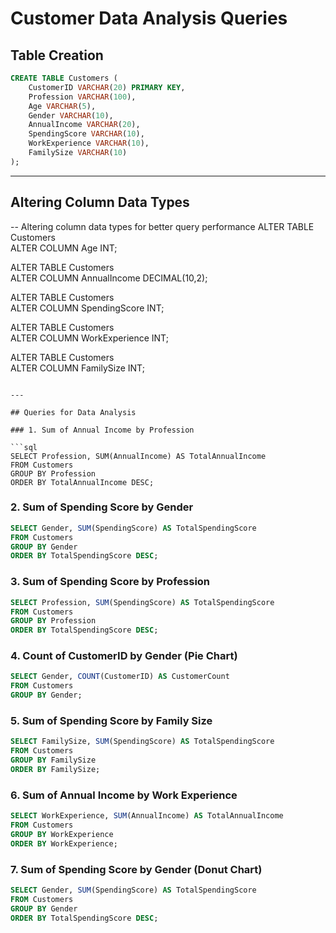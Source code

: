 # Customer Data Analysis Queries

## Table Creation

```sql
CREATE TABLE Customers (
    CustomerID VARCHAR(20) PRIMARY KEY,
    Profession VARCHAR(100),
    Age VARCHAR(5),
    Gender VARCHAR(10),
    AnnualIncome VARCHAR(20),
    SpendingScore VARCHAR(10),
    WorkExperience VARCHAR(10),
    FamilySize VARCHAR(10)
);
```

---

## Altering Column Data Types

-- Altering column data types for better query performance
ALTER TABLE Customers  
ALTER COLUMN Age INT;  

ALTER TABLE Customers  
ALTER COLUMN AnnualIncome DECIMAL(10,2);  

ALTER TABLE Customers  
ALTER COLUMN SpendingScore INT;  

ALTER TABLE Customers  
ALTER COLUMN WorkExperience INT;  

ALTER TABLE Customers  
ALTER COLUMN FamilySize INT;
```

---

## Queries for Data Analysis

### 1. Sum of Annual Income by Profession

```sql
SELECT Profession, SUM(AnnualIncome) AS TotalAnnualIncome
FROM Customers
GROUP BY Profession
ORDER BY TotalAnnualIncome DESC;
```

### 2. Sum of Spending Score by Gender

```sql
SELECT Gender, SUM(SpendingScore) AS TotalSpendingScore
FROM Customers
GROUP BY Gender
ORDER BY TotalSpendingScore DESC;
```

### 3. Sum of Spending Score by Profession

```sql
SELECT Profession, SUM(SpendingScore) AS TotalSpendingScore
FROM Customers
GROUP BY Profession
ORDER BY TotalSpendingScore DESC;
```

### 4. Count of CustomerID by Gender (Pie Chart)

```sql
SELECT Gender, COUNT(CustomerID) AS CustomerCount
FROM Customers
GROUP BY Gender;
```

### 5. Sum of Spending Score by Family Size

```sql
SELECT FamilySize, SUM(SpendingScore) AS TotalSpendingScore
FROM Customers
GROUP BY FamilySize
ORDER BY FamilySize;
```

### 6. Sum of Annual Income by Work Experience

```sql
SELECT WorkExperience, SUM(AnnualIncome) AS TotalAnnualIncome
FROM Customers
GROUP BY WorkExperience
ORDER BY WorkExperience;
```

### 7. Sum of Spending Score by Gender (Donut Chart)

```sql
SELECT Gender, SUM(SpendingScore) AS TotalSpendingScore
FROM Customers
GROUP BY Gender
ORDER BY TotalSpendingScore DESC;
```

